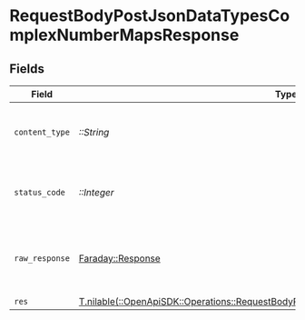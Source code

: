 # RequestBodyPostJsonDataTypesComplexNumberMapsResponse


## Fields

| Field                                                                                                                                                                | Type                                                                                                                                                                 | Required                                                                                                                                                             | Description                                                                                                                                                          |
| -------------------------------------------------------------------------------------------------------------------------------------------------------------------- | -------------------------------------------------------------------------------------------------------------------------------------------------------------------- | -------------------------------------------------------------------------------------------------------------------------------------------------------------------- | -------------------------------------------------------------------------------------------------------------------------------------------------------------------- |
| `content_type`                                                                                                                                                       | *::String*                                                                                                                                                           | :heavy_check_mark:                                                                                                                                                   | HTTP response content type for this operation                                                                                                                        |
| `status_code`                                                                                                                                                        | *::Integer*                                                                                                                                                          | :heavy_check_mark:                                                                                                                                                   | HTTP response status code for this operation                                                                                                                         |
| `raw_response`                                                                                                                                                       | [Faraday::Response](https://www.rubydoc.info/gems/faraday/Faraday/Response)                                                                                          | :heavy_check_mark:                                                                                                                                                   | Raw HTTP response; suitable for custom response parsing                                                                                                              |
| `res`                                                                                                                                                                | [T.nilable(::OpenApiSDK::Operations::RequestBodyPostJsonDataTypesComplexNumberMapsRes)](../../models/operations/requestbodypostjsondatatypescomplexnumbermapsres.md) | :heavy_minus_sign:                                                                                                                                                   | OK                                                                                                                                                                   |